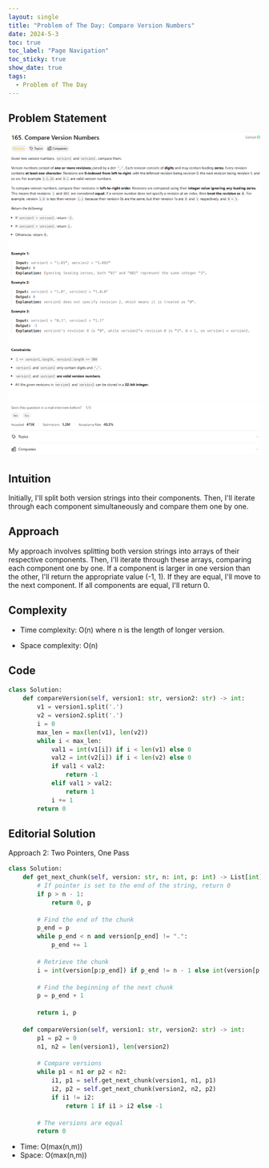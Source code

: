 ```yaml
---
layout: single
title: "Problem of The Day: Compare Version Numbers"
date: 2024-5-3
toc: true
toc_label: "Page Navigation"
toc_sticky: true
show_date: true
tags:
  - Problem of The Day
---
```


## Problem Statement

![165](/assets/images/2024-05-03_15-50-59-problem-165.png)

## Intuition

Initially, I'll split both version strings into their components. Then, I'll iterate through each component simultaneously and compare them one by one.

## Approach

My approach involves splitting both version strings into arrays of their respective components. Then, I'll iterate through these arrays, comparing each component one by one. If a component is larger in one version than the other, I'll return the appropriate value (-1, 1). If they are equal, I'll move to the next component. If all components are equal, I'll return 0.

## Complexity

- Time complexity:
  O(n) where n is the length of longer version.

- Space complexity:
  O(n)

## Code

```python
class Solution:
    def compareVersion(self, version1: str, version2: str) -> int:
        v1 = version1.split('.')
        v2 = version2.split('.')
        i = 0
        max_len = max(len(v1), len(v2))
        while i < max_len:
            val1 = int(v1[i]) if i < len(v1) else 0
            val2 = int(v2[i]) if i < len(v2) else 0
            if val1 < val2:
                return -1
            elif val1 > val2:
                return 1
            i += 1
        return 0
```

## Editorial Solution

Approach 2: Two Pointers, One Pass

```python
class Solution:
    def get_next_chunk(self, version: str, n: int, p: int) -> List[int]:
        # If pointer is set to the end of the string, return 0
        if p > n - 1:
            return 0, p

        # Find the end of the chunk
        p_end = p
        while p_end < n and version[p_end] != ".":
            p_end += 1

        # Retrieve the chunk
        i = int(version[p:p_end]) if p_end != n - 1 else int(version[p:n])

        # Find the beginning of the next chunk
        p = p_end + 1

        return i, p

    def compareVersion(self, version1: str, version2: str) -> int:
        p1 = p2 = 0
        n1, n2 = len(version1), len(version2)

        # Compare versions
        while p1 < n1 or p2 < n2:
            i1, p1 = self.get_next_chunk(version1, n1, p1)
            i2, p2 = self.get_next_chunk(version2, n2, p2)
            if i1 != i2:
                return 1 if i1 > i2 else -1

        # The versions are equal
        return 0
```

- Time: O(max(n,m))
- Space: O(max(n,m))
